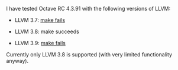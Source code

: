 I have tested Octave RC 4.3.91 with the following versions of LLVM:

* LLVM 3.7: [make fails](./make-fails-LLVM-3.7.1)

* LLVM 3.8: make succeeds

* LLVM 3.9: [make fails](./make-fails-LLVM-3.9.1)


Currently only LLVM 3.8 is supported (with very limited functionality anyway).

